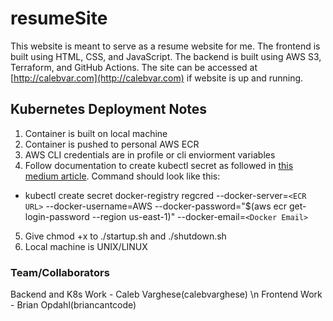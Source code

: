 # resumeSite
This website is meant to serve as a resume website for me. The frontend is built using HTML, CSS, and JavaScript. The backend is built using AWS S3, Terraform, and GitHub Actions. The site can be accessed at [http://calebvar.com](http://calebvar.com) if website is up and running.

## Kubernetes Deployment Notes
1. Container is built on local machine 
2. Container is pushed to personal AWS ECR
3. AWS CLI credentials are in profile or cli enviorment variables
4. Follow documentation to create kubectl secret as followed in [this medium article](https://medium.com/@danieltse/pull-the-docker-image-from-aws-ecr-in-kubernetes-dc7280d74904). Command should look like this:
- kubectl create secret docker-registry regcred --docker-server=`<ECR URL>` --docker-username=AWS --docker-password="$(aws ecr get-login-password --region us-east-1)" --docker-email=`<Docker Email>`
5. Give chmod +x to ./startup.sh and ./shutdown.sh 
6. Local machine is UNIX/LINUX

### Team/Collaborators
Backend and K8s Work - Caleb Varghese(calebvarghese) \n
Frontend Work - Brian Opdahl(briancantcode)